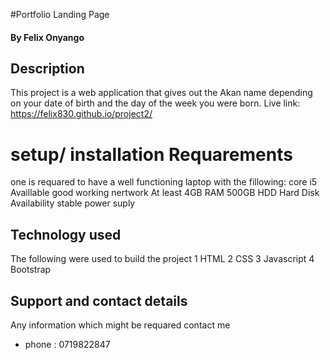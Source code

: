 #Portfolio Landing Page

#### By Felix Onyango
## Description
This project is a web application that gives out the Akan name depending on your date of birth and the day of the week you were born.
Live link: https://felix830.github.io/project2/ 
# setup/ installation Requarements
 one is requared to have a well functioning laptop with the fillowing:
  core i5
  Availlable good working nertwork
  At least 4GB RAM
  500GB HDD Hard Disk 
  Availability stable power suply


## Technology used
The following were used to build the project
1 HTML
2 CSS
3 Javascript
4 Bootstrap

## Support and contact details
Any information which might be requared contact me 
+ phone : 0719822847

